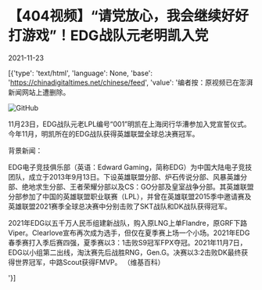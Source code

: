 # 【404视频】“请党放心，我会继续好好打游戏”！EDG战队元老明凯入党

2021-11-23

[{'type': 'text/html', 'language': None, 'base': 'https://chinadigitaltimes.net/chinese/feed', 'value': '编者按：原视频已在澎湃新闻网站上遭删除。

![GitHub](https://chinadigitaltimes.net/chinese/files/2021/11/image-1637686572509.png)

11月23日，EDG战队元老LPL编号“001”明凯在上海闵行华漕参加入党宣誓仪式。今年11月，明凯所在的EDG战队获得英雄联盟全球总决赛冠军。



背景新闻：



EDG电子竞技俱乐部（英语：Edward Gaming，简称EDG）为中国大陆电子竞技团队，成立于2013年9月13日。下设英雄联盟分部、炉石传说分部、风暴英雄分部、绝地求生分部、王者荣耀分部以及CS：GO分部及皇室战争分部。其英雄联盟分部参加了中国的英雄联盟职业联赛（LPL），并曾在英雄联盟2015季中邀请赛及英雄联盟2021赛季全球总决赛中分别击败了SKT战队和DK战队获得冠军。

2021年EDG以五千万人民币组建新战队，购入原LNG上单Flandre，原GRF下路Viper。Clearlove宣布再次成为选手，但仅在夏季赛上场一个小场。2021年EDG春季赛打入季后赛四强，夏季赛以3：1击败S9冠军FPX夺冠。2021年11月7日，EDG以小组第二出线，淘汰赛先后战胜RNG，Gen.G。决赛以3:2击败DK最终获得世界冠军，中路Scout获得FMVP。 （维基百科）

'}]